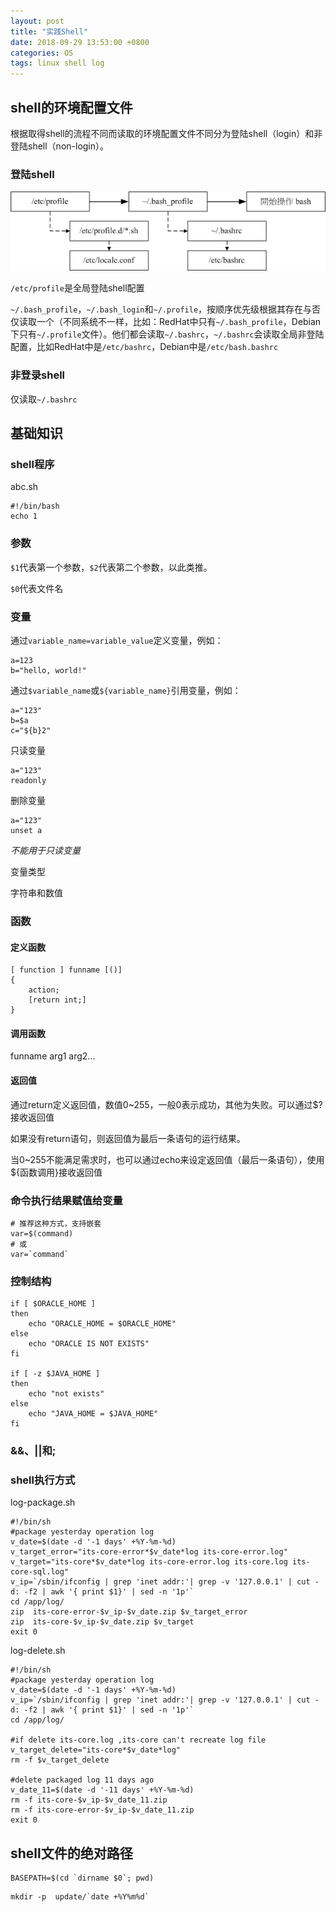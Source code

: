 ```yaml
---
layout: post
title: "实践Shell"
date: 2018-09-29 13:53:00 +0800
categories: OS
tags: linux shell log
---
```


## shell的环境配置文件

根据取得shell的流程不同而读取的环境配置文件不同分为登陆shell（login）和非登陆shell（non-login）。

### 登陆shell

![login-shell](/images/login-shell.gif)

`/etc/profile`是全局登陆shell配置

`~/.bash_profile`，`~/.bash_login`和`~/.profile`，按顺序优先级根据其存在与否仅读取一个（不同系统不一样，比如：RedHat中只有`~/.bash_profile`，Debian下只有`~/.profile`文件）。他们都会读取`~/.bashrc`，`~/.bashrc`会读取全局非登陆配置，比如RedHat中是`/etc/bashrc`，Debian中是`/etc/bash.bashrc`

### 非登录shell

仅读取`~/.bashrc`

## 基础知识

### shell程序

abc.sh
```shell
#!/bin/bash
echo 1
```

### 参数
`$1`代表第一个参数，`$2`代表第二个参数，以此类推。

`$0`代表文件名

### 变量
通过`variable_name=variable_value`定义变量，例如：
```shell
a=123
b="hello, world!"
```
通过`$variable_name`或`${variable_name}`引用变量，例如：
```shell
a="123"
b=$a
c="${b}2"
```

只读变量

```shell
a="123"
readonly
```

删除变量

```shell
a="123"
unset a
```

*不能用于只读变量*

变量类型

字符串和数值

### 函数

#### 定义函数

```
[ function ] funname [()]
{
    action;
    [return int;]
}
```

#### 调用函数

funname arg1 arg2...

#### 返回值

通过return定义返回值，数值0~255，一般0表示成功，其他为失败。可以通过$?接收返回值

如果没有return语句，则返回值为最后一条语句的运行结果。

当0~255不能满足需求时，也可以通过echo来设定返回值（最后一条语句），使用${函数调用}接收返回值

### 命令执行结果赋值给变量

```shell
# 推荐这种方式，支持嵌套
var=$(command)
# 或
var=`command`
```

### 控制结构



```shell
if [ $ORACLE_HOME ]
then
	echo "ORACLE_HOME = $ORACLE_HOME"
else
	echo "ORACLE IS NOT EXISTS"
fi

if [ -z $JAVA_HOME ]
then
	echo "not exists"
else
	echo "JAVA_HOME = $JAVA_HOME"
fi
```

### &&、||和;



### shell执行方式

log-package.sh

```shell
#!/bin/sh
#package yesterday operation log
v_date=$(date -d '-1 days' +%Y-%m-%d)
v_target_error="its-core-error*$v_date*log its-core-error.log"
v_target="its-core*$v_date*log its-core-error.log its-core.log its-core-sql.log"
v_ip=`/sbin/ifconfig | grep 'inet addr:'| grep -v '127.0.0.1' | cut -d: -f2 | awk '{ print $1}' | sed -n '1p'`
cd /app/log/
zip  its-core-error-$v_ip-$v_date.zip $v_target_error
zip  its-core-$v_ip-$v_date.zip $v_target
exit 0
```

log-delete.sh
```shell
#!/bin/sh
#package yesterday operation log
v_date=$(date -d '-1 days' +%Y-%m-%d)
v_ip=`/sbin/ifconfig | grep 'inet addr:'| grep -v '127.0.0.1' | cut -d: -f2 | awk '{ print $1}' | sed -n '1p'`
cd /app/log/

#if delete its-core.log ,its-core can't recreate log file
v_target_delete="its-core*$v_date*log"
rm -f $v_target_delete

#delete packaged log 11 days ago 
v_date_11=$(date -d '-11 days' +%Y-%m-%d)
rm -f its-core-$v_ip-$v_date_11.zip
rm -f its-core-error-$v_ip-$v_date_11.zip
exit 0
```
## shell文件的绝对路径

```shell
BASEPATH=$(cd `dirname $0`; pwd)
```



```shell
mkdir -p  update/`date +%Y%m%d`
```

